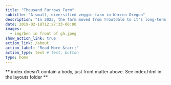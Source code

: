 ```yaml
---
title: "Thousand Furrows Farm"
subtitle: "A small, diversified veggie farm in Warren Oregon"
description: "In 2023, the farm moved from Troutdale to it's long-term home in Warren Oregon. As a result of this move, the farm is transitioning to low- and no-till farming methods. I am excited to see how this change benefits crop quality, weed control, labor management and water retention. \n The farm markets its veggies through the St. Johns Farmers Market, the Clatskanie Food Hub and custom orders for on-farm pickup. If you are interested in purchasing veggies, send me an email!"
date: 2019-02-18T12:27:33-06:00
images:
  - img/ben in front of gh.jpeg
show_action_link: true
action_link: /about
action_label: "Read More &rarr;"
action_type: text # text, button
type: home
---
```


** index doesn't contain a body, just front matter above.
See index.html in the layouts folder **
